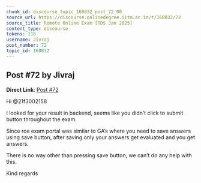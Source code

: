 ```yaml
---
chunk_id: discourse_topic_168832_post_72_00
source_url: https://discourse.onlinedegree.iitm.ac.in/t/168832/72
source_title: Remote Online Exam [TDS Jan 2025]
content_type: discourse
tokens: 118
username: Jivraj
post_number: 72
topic_id: 168832
---
```


## Post #72 by Jivraj

**Direct Link**: [Post #72](https://discourse.onlinedegree.iitm.ac.in/t/168832/72)

Hi @21f3002158

I looked for your result in backend, seems like you didn’t click to submit button throughout the exam.

Since roe exam portal was similar to GA’s where you need to save answers using save button, after saving only your answers get evaluated and you get answers.

There is no way other than pressing save button, we can’t do any help with this.

Kind regards
